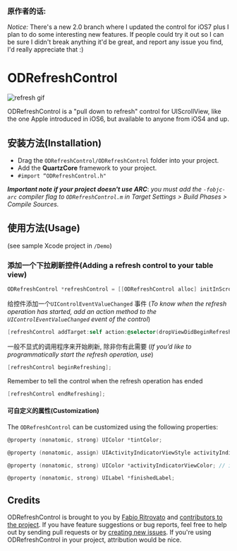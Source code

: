 ### 原作者的话:

*Notice:* There's a new 2.0 branch where I updated the control for iOS7 plus I plan to do some interesting new features. If people could try it out so I can be sure I didn't break anything it'd be great, and report any issue you find, I'd really appreciate that :)



# ODRefreshControl

![refresh gif](https://github.com/wolfcon/ODRefreshControl/blob/master/下拉刷新.gif)

ODRefreshControl is a "pull down to refresh" control for UIScrollView, like the one Apple introduced in iOS6, but available to anyone from iOS4 and up.

## 安装方法(Installation)

- Drag the `ODRefreshControl/ODRefreshControl` folder into your project. 
- Add the **QuartzCore** framework to your project.
- `#import “ODRefreshControl.h"`

***Important note if your project doesn't use ARC***: *you must add the `-fobjc-arc` compiler flag to `ODRefreshControl.m` in Target Settings > Build Phases > Compile Sources.*

## 使用方法(Usage)

(see sample Xcode project in `/Demo`)

### 添加一个下拉刷新控件(Adding a refresh control to your table view)

``` objective-c
ODRefreshControl *refreshControl = [[ODRefreshControl alloc] initInScrollView:self.tableView];
```

给控件添加一个`UIControlEventValueChanged` 事件
(*To know when the refresh operation has started, add an action method to the `UIControlEventValueChanged` event of the control*)

``` objective-c
[refreshControl addTarget:self action:@selector(dropViewDidBeginRefreshing:) forControlEvents:UIControlEventValueChanged];
```

一般不显式的调用程序来开始刷新, 除非你有此需要
(*If you’d like to programmatically start the refresh operation, use*)

``` objective-c
[refreshControl beginRefreshing];
```

Remember to tell the control when the refresh operation has ended

``` objective-c
[refreshControl endRefreshing];
```

#### 可自定义的属性(Customization)

The `ODRefreshControl` can be customized using the following properties:

``` objective-c
@property (nonatomic, strong) UIColor *tintColor;

@property (nonatomic, assign) UIActivityIndicatorViewStyle activityIndicatorViewStyle;

@property (nonatomic, strong) UIColor *activityIndicatorViewColor; // iOS5 or more

@property (nonatomic, strong) UILabel *finishedLabel;
```



## Credits

ODRefreshControl is brought to you by [Fabio Ritrovato](http://orangeinaday.com) and [contributors to the project](https://github.com/Sephiroth87/ODRefreshControl/contributors). If you have feature suggestions or bug reports, feel free to help out by sending pull requests or by [creating new issues](https://github.com/Sephiroth87/ODRefreshControl/issues/new). If you're using ODRefreshControl in your project, attribution would be nice.



